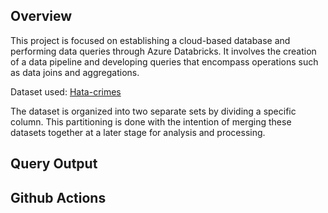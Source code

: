
## Overview
This project is focused on establishing a cloud-based database and performing data queries through Azure Databricks. It involves the creation of a data pipeline and developing queries that encompass operations such as data joins and aggregations.

Dataset used: [Hata-crimes](https://github.com/fivethirtyeight/data/blob/master/hate-crimes/hate_crimes.csv)

The dataset is organized into two separate sets by dividing a specific column. This partitioning is done with the intention of merging these datasets together at a later stage for analysis and processing. 

## Query Output


## Github Actions
